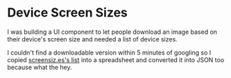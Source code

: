 # Device Screen Sizes
I was building a UI component to let people download an image based on their device's screen size and needed a list of device sizes.

I couldn't find a downloadable version within 5 minutes of googling so I copied [screensiz.es's list](http://screensiz.es/) into a spreadsheet and converted it into JSON too because what the hey.
